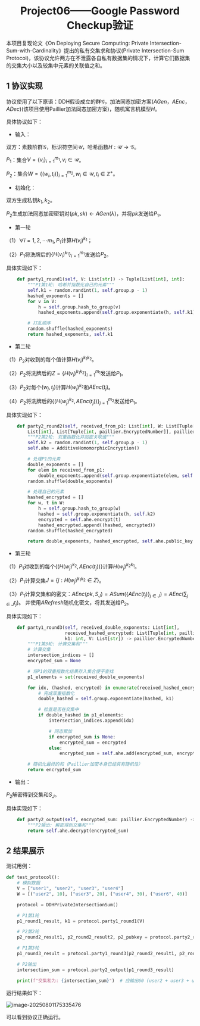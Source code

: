 # <center>Project06——Google Password Checkup验证<center>

本项目复现论文《On Deploying Secure Computing: Private Intersection-Sum-with-Cardinality》提出的私有交集求和协议(Private Intersection-Sum Protocol)，该协议允许两方在不泄露各自私有数据集的情况下，计算它们数据集的交集大小以及较集中元素的关联值之和。

## 1 协议实现

协议使用了以下原语：DDH假设成立的群$`\mathcal{G}`$，加法同态加密方案$`(AGen，AEnc，ADec)`$(该项目使用Paillier加法同态加密方案)，随机寓言机模型$`H`$。

具体协议如下：

* 输入：

双方：素数阶群$`\mathcal{G}`$，标识符空间$`\mathcal{U}`$，哈希函数$`H:\mathcal{U}\rightarrow\mathcal{G}`$。

$`P_1`$：集合$`V=\{v_i\}_{i=1}^{m_1},v_i\in\mathcal{U}`$。

$`P_2`$：集合$`W=\{(w_i,t_i)\}_{i=1}^{m_2},w_i\in\mathcal{U},t_i\in\mathbb{Z}^+`$。

* 初始化：

双方生成私钥$`k_1,k_2`$。

$`P_2`$生成加法同态加密密钥对$`(pk,sk)\leftarrow AGen(\lambda)`$，并将$`pk`$发送给$`P_1`$。

* 第一轮

（1）$`\forall i=1,2,\cdots m_1,P_1`$计算$`H(v_i)^{k_1}`$；

（2）$`P_1`$将洗牌后的$`\{H(v_i)^{k_1}\}_{i=1}^{m_1}`$发送给$`P_2`$。

具体实现如下：

```python
    def party1_round1(self, V: List[str]) -> Tuple[List[int], int]:
        """P1第1轮: 哈希并指数化自己的元素"""
        self.k1 = random.randint(1, self.group.p - 1)
        hashed_exponents = []
        for v in V:
            h = self.group.hash_to_group(v)
            hashed_exponents.append(self.group.exponentiate(h, self.k1))

        # 打乱顺序
        random.shuffle(hashed_exponents)
        return hashed_exponents, self.k1
```

* 第二轮

（1）$`P_2`$对收到的每个值计算$`H(v_i)^{k_1k_2}`$。

（2）$`P_2`$将洗牌后的$`Z=\{H(v_i)^{k_1k_2}\}_{i=1}^{m_1}`$发送给$`P_1`$。

（3）$`P_2`$对每个$`(w_j,t_j)`$计算$`H(w_j)^{k_2}`$和$`AEnc(t_j)`$。

（4）$`P_2`$将洗牌后的$`\{(H(w_j)^{k_2},AEnc(t_j))\}_{j=1}^{m_2}`$发送给$`P_1`$。

具体实现如下：

```python
    def party2_round2(self, received_from_p1: List[int], W: List[Tuple[str, int]]) -> Tuple[
        List[int], List[Tuple[int, paillier.EncryptedNumber]], paillier.PaillierPublicKey]:
        """P2第2轮: 双重指数化并加密关联值"""
        self.k2 = random.randint(1, self.group.p - 1)
        self.ahe = AdditiveHomomorphicEncryption()

        # 处理P1的元素
        double_exponents = []
        for elem in received_from_p1:
            double_exponents.append(self.group.exponentiate(elem, self.k2))
        random.shuffle(double_exponents)

        # 处理自己的元素
        hashed_encrypted = []
        for w, t in W:
            h = self.group.hash_to_group(w)
            hashed = self.group.exponentiate(h, self.k2)
            encrypted = self.ahe.encrypt(t)
            hashed_encrypted.append((hashed, encrypted))
        random.shuffle(hashed_encrypted)

        return double_exponents, hashed_encrypted, self.ahe.public_key
```

* 第三轮

（1）$`P_1`$对收到的每个$`\{(H(w_j)^{k_2},AEnc(t_j))\}`$计算$`H(w_j)^{k_2k_1}`$。

（2）$`P_1`$计算交集$`J=\{j:H(w_j)^{k_1k_2}\in Z\}`$。

（3）$`P_1`$计算交集和的密文：$`AEnc(pk,S_J)=ASum(\{AEnc(t_j)\}_{j\in J})=AEnc(\sum_{j\in J}t_j)`$。 并使用$`ARefresh`$随机化密文，将其发送给$`P_2`$。

具体实现如下：

```python
    def party1_round3(self, received_double_exponents: List[int],
                      received_hashed_encrypted: List[Tuple[int, paillier.EncryptedNumber]],
                      k1: int, V: List[str]) -> paillier.EncryptedNumber:
        """P1第3轮: 计算交集和"""
        # 计算交集
        intersection_indices = []
        encrypted_sum = None

        # 将P1的双重指数化结果存入集合便于查找
        p1_elements = set(received_double_exponents)

        for idx, (hashed, encrypted) in enumerate(received_hashed_encrypted):
            # 完成双重指数化
            double_hashed = self.group.exponentiate(hashed, k1)

            # 检查是否在交集中
            if double_hashed in p1_elements:
                intersection_indices.append(idx)

                # 同态累加
                if encrypted_sum is None:
                    encrypted_sum = encrypted
                else:
                    encrypted_sum = self.ahe.add(encrypted_sum, encrypted)

        # 随机化最终的和（Paillier加密本身已经具有随机性）
        return encrypted_sum

```

* 输出：

$`P_2`$解密得到交集和$`S_J`$。

具体实现如下：

```python
    def party2_output(self, encrypted_sum: paillier.EncryptedNumber) -> int:
        """P2输出: 解密得到交集和"""
        return self.ahe.decrypt(encrypted_sum)
```

## 2 结果展示

测试用例：

```python
def test_protocol():
    # 模拟数据
    V = ["user1", "user2", "user3", "user4"]
    W = [("user2", 10), ("user3", 20), ("user4", 30), ("user6", 40)]

    protocol = DDHPrivateIntersectionSum()

    # P1第1轮
    p1_round1_result, k1 = protocol.party1_round1(V)

    # P2第2轮
    p2_round2_result1, p2_round2_result2, p2_pubkey = protocol.party2_round2(p1_round1_result, W)

    # P1第3轮
    p1_round3_result = protocol.party1_round3(p2_round2_result1, p2_round2_result2, k1, V)

    # P2输出
    intersection_sum = protocol.party2_output(p1_round3_result)

    print(f"交集和为: {intersection_sum}")  # 应输出60 (user2 + user3 + user4)
```

运行结果如下：

![image-20250801175335476](C:/Users/86189/Desktop/%E5%88%9B%E6%96%B0%E5%88%9B%E4%B8%9A%E5%AE%9E%E8%B7%B5/project06/%E8%BF%90%E8%A1%8C%E7%BB%93%E6%9E%9C.png)

可以看到协议正确运行。
